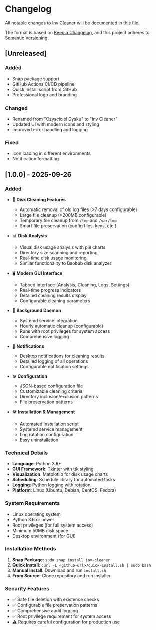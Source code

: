 # Changelog

All notable changes to Inv Cleaner will be documented in this file.

The format is based on [Keep a Changelog](https://keepachangelog.com/en/1.0.0/),
and this project adheres to [Semantic Versioning](https://semver.org/spec/v2.0.0.html).

## [Unreleased]

### Added
- Snap package support
- GitHub Actions CI/CD pipeline
- Quick install script from GitHub
- Professional logo and branding

### Changed
- Renamed from "Czysciciel Dysku" to "Inv Cleaner"
- Updated UI with modern icons and styling
- Improved error handling and logging

### Fixed
- Icon loading in different environments
- Notification formatting

## [1.0.0] - 2025-09-26

### Added
- 🧹 **Disk Cleaning Features**
  - Automatic removal of old log files (>7 days configurable)
  - Large file cleanup (>200MB configurable)
  - Temporary file cleanup from `/tmp` and `/var/tmp`
  - Smart file preservation (config files, keys, etc.)

- 📊 **Disk Analysis**
  - Visual disk usage analysis with pie charts
  - Directory size scanning and reporting
  - Real-time disk usage monitoring
  - Similar functionality to Baobab disk analyzer

- 🖥️ **Modern GUI Interface**
  - Tabbed interface (Analysis, Cleaning, Logs, Settings)
  - Real-time progress indicators
  - Detailed cleaning results display
  - Configurable cleaning parameters

- 🔄 **Background Daemon**
  - Systemd service integration
  - Hourly automatic cleanup (configurable)
  - Runs with root privileges for system access
  - Comprehensive logging

- 🔔 **Notifications**
  - Desktop notifications for cleaning results
  - Detailed logging of all operations
  - Configurable notification settings

- ⚙️ **Configuration**
  - JSON-based configuration file
  - Customizable cleaning criteria
  - Directory inclusion/exclusion patterns
  - File preservation patterns

- 🛠️ **Installation & Management**
  - Automated installation script
  - Systemd service management
  - Log rotation configuration
  - Easy uninstallation

### Technical Details
- **Language**: Python 3.6+
- **GUI Framework**: Tkinter with ttk styling
- **Visualization**: Matplotlib for disk usage charts
- **Scheduling**: Schedule library for automated tasks
- **Logging**: Python logging with rotation
- **Platform**: Linux (Ubuntu, Debian, CentOS, Fedora)

### System Requirements
- Linux operating system
- Python 3.6 or newer
- Root privileges (for full system access)
- Minimum 50MB disk space
- Desktop environment (for GUI)

### Installation Methods
1. **Snap Package**: `sudo snap install inv-cleaner`
2. **Quick Install**: `curl -L <github-url>/quick-install.sh | sudo bash`
3. **Manual Install**: Download and run `install.sh`
4. **From Source**: Clone repository and run installer

### Security Features
- ✅ Safe file deletion with existence checks
- ✅ Configurable file preservation patterns
- ✅ Comprehensive audit logging
- ✅ Root privilege requirement for system access
- ⚠️ Requires careful configuration for production use
